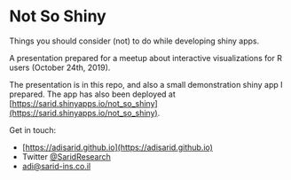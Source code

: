 # Not So Shiny

Things you should consider (not) to do while developing shiny apps. 

A presentation prepared for a meetup about interactive visualizations for R users (October 24th, 2019).

The presentation is in this repo, and also a small demonstration shiny app I prepared. The app has also been deployed at [https://sarid.shinyapps.io/not_so_shiny](https://sarid.shinyapps.io/not_so_shiny).

Get in touch:

   * [https://adisarid.github.io](https://adisarid.github.io)
   * Twitter [@SaridResearch](https://twitter.com/SaridResearch)
   * adi@sarid-ins.co.il
